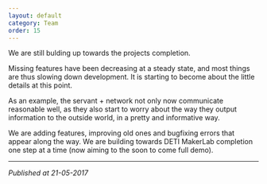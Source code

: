 ```yaml
---
layout: default
category: Team
order: 15
---
```


We are still bulding up towards the projects completion.

Missing features have been decreasing at a steady state, and most things are
thus slowing down development. It is starting to become about the little
details at this point.

As an example, the servant + network not only now communicate reasonable well,
as they also start to worry about the way they output information to the
outside world, in a pretty and informative way.

We are adding features, improving old ones and bugfixing errors that appear
along the way. We are building towards DETI MakerLab completion one step at a
time (now aiming to the soon to come full demo).

-------------------------------------------------------------------------------
*Published at 21-05-2017*
